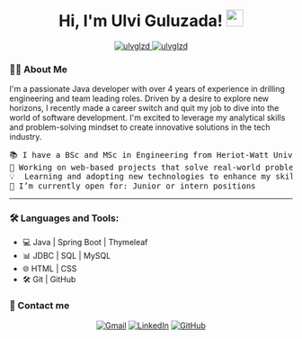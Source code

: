 <h1 align="center">
Hi, I'm Ulvi Guluzada!
	<a href="https://github.com/ulvglzd" target="_self">
		<img src="https://media.giphy.com/media/hvRJCLFzcasrR4ia7z/giphy.gif" width="30">
	</a>
</h1>
<p align="center">
	<a href="https://github.com/ulvglzd">
		<img src="https://komarev.com/ghpvc/?username=ulvglzd&label=Profile%20views&color=0e75b6&style=flat" alt="ulvglzd" />
	</a>
	<a href="https://github.com/ulvglzd">
		<img src="https://img.shields.io/github/followers/ulvglzd?label=Followers" alt="ulvglzd" />
	</a>
</p>



### 👨‍💻 About Me
I'm a passionate Java developer with over 4 years of experience in drilling engineering and team leading roles. Driven by a desire to explore new horizons, I recently made a career switch and quit my job to dive into the world of software development. I'm excited to leverage my analytical skills and problem-solving mindset to create innovative solutions in the tech industry.

<pre>
📚 I have a BSc and MSc in Engineering from Heriot-Watt University and Baku Higher Oil School
🔭 Working on web-based projects that solve real-world problems.
💡  Learning and adopting new technologies to enhance my skill set.
🤔 I’m currently open for: Junior or intern positions
</pre>
<hr>

### 🛠️ Languages and Tools:

- 💻 Java | Spring Boot | Thymeleaf
- 📊 JDBC | SQL | MySQL
- 🌐 HTML | CSS
- 🛠 Git | GitHub

### 📩 Contact me
<p align="center">
	<a href="mailto:ulviguluzada@gmail.com"><img img src="https://img.shields.io/badge/gmail-%23EA4335.svg?style=plastic&logo=gmail&logoColor=white" alt="Gmail"/></a>
	<a href="https://www.linkedin.com/in/ulviguluzada/"><img src="https://img.shields.io/badge/linkedin-%230A66C2.svg?style=plastic&logo=linkedin&logoColor=white" alt="LinkedIn"/></a>
	<a href="https://github.com/ulviglzd"><img src="https://img.shields.io/badge/github-%23181717.svg?style=plastic&logo=github&logoColor=white" alt="GitHub"/></a>
</p>





